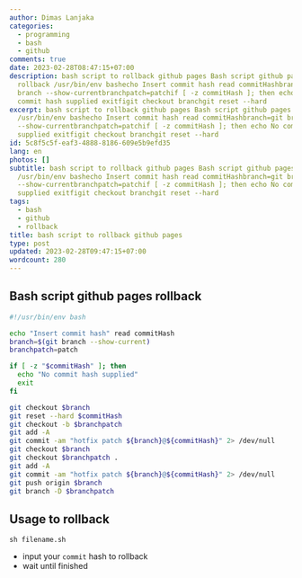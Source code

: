 ```yaml
---
author: Dimas Lanjaka
categories:
  - programming
  - bash
  - github
comments: true
date: 2023-02-28T08:47:15+07:00
description: bash script to rollback github pages Bash script github pages
  rollback /usr/bin/env bashecho Insert commit hash read commitHashbranch=git
  branch --show-currentbranchpatch=patchif [ -z commitHash ]; then echo No
  commit hash supplied exitfigit checkout branchgit reset --hard
excerpt: bash script to rollback github pages Bash script github pages rollback
  /usr/bin/env bashecho Insert commit hash read commitHashbranch=git branch
  --show-currentbranchpatch=patchif [ -z commitHash ]; then echo No commit hash
  supplied exitfigit checkout branchgit reset --hard
id: 5c8f5c5f-eaf3-4888-8186-609e5b9efd35
lang: en
photos: []
subtitle: bash script to rollback github pages Bash script github pages rollback
  /usr/bin/env bashecho Insert commit hash read commitHashbranch=git branch
  --show-currentbranchpatch=patchif [ -z commitHash ]; then echo No commit hash
  supplied exitfigit checkout branchgit reset --hard
tags:
  - bash
  - github
  - rollback
title: bash script to rollback github pages
type: post
updated: 2023-02-28T09:47:15+07:00
wordcount: 280
---
```


## Bash script github pages rollback

```bash
#!/usr/bin/env bash

echo "Insert commit hash" read commitHash
branch=$(git branch --show-current)
branchpatch=patch

if [ -z "$commitHash" ]; then
  echo "No commit hash supplied"
  exit
fi

git checkout $branch
git reset --hard $commitHash
git checkout -b $branchpatch
git add -A
git commit -am "hotfix patch ${branch}@${commitHash}" 2> /dev/null
git checkout $branch
git checkout $branchpatch .
git add -A
git commit -am "hotfix patch ${branch}@${commitHash}" 2> /dev/null
git push origin $branch
git branch -D $branchpatch
```

## Usage to rollback

```shell
sh filename.sh
```

- input your `commit` hash to rollback
- wait until finished